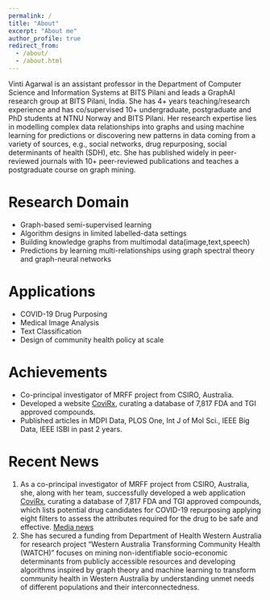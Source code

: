 ```yaml
---
permalink: /
title: "About"
excerpt: "About me"
author_profile: true
redirect_from: 
  - /about/
  - /about.html
---
```


Vinti Agarwal is an assistant professor in the Department of Computer Science and Information Systems at
BITS Pilani and leads a GraphAI research group at BITS Pilani, India. She has 4+ years teaching/research
experience and has co/supervised 10+ undergraduate, postgraduate and PhD students at NTNU Norway and
BITS Pilani. Her research expertise lies in modelling complex data relationships into graphs and using machine
learning for predictions or discovering new patterns in data coming from a variety of sources, e.g., social
networks, drug repurposing, social determinants of health (SDH), etc. She has published widely in peer-
reviewed journals with 10+ peer-reviewed publications and teaches a postgraduate course on graph mining.

Research Domain
======
- Graph-based semi-supervised learning
- Algorithm designs in limited labelled-data settings
- Building knowledge graphs from multimodal data(image,text,speech)
- Predictions by learning multi-relationships using graph spectral theory and graph-neural networks


Applications
======
- COVID-19 Drug Purposing
- Medical Image Analysis
- Text Classification
- Design of community health policy at scale

Achievements
======
- Co-principal investigator of MRFF project from CSIRO, Australia.
- Developed a website [CoviRx](www.covirx.org), curating a database of 7,817 FDA and TGI approved compounds.
- Published articles in MDPI Data, PLOS One, Int J of Mol Sci., IEEE Big Data, IEEE ISBI in past 2 years.

Recent News
======
1. As a co-principal investigator of MRFF project from CSIRO, Australia, she, along with her team,
successfully developed a web application [CoviRx](www.covirx.org), curating a database of 7,817 FDA
and TGI approved compounds, which lists potential drug candidates for COVID-19 repurposing
applying eight filters to assess the attributes required for the drug to be safe and effective.
[Media news](https://www.nature.com/articles/d44151-022-00115-4)
2. She has secured a funding from Department of Health Western Australia for research project “Western Australia Transforming Community Health (WATCH)” focuses on mining
non-identifiable socio-economic determinants from publicly accessible resources and
developing algorithms inspired by graph theory and machine learning to transform community health
in Western Australia by understanding unmet needs of different populations and their
interconnectedness. 

<!--Getting started
======
1. Register a GitHub account if you don't have one and confirm your e-mail (required!)
1. Fork [this repository](https://github.com/academicpages/academicpages.github.io) by clicking the "fork" button in the top right. 
1. Go to the repository's settings (rightmost item in the tabs that start with "Code", should be below "Unwatch"). Rename the repository "[your GitHub username].github.io", which will also be your website's URL.
1. Set site-wide configuration and create content & metadata (see below -- also see [this set of diffs](http://archive.is/3TPas) showing what files were changed to set up [an example site](https://getorg-testacct.github.io) for a user with the username "getorg-testacct")
1. Upload any files (like PDFs, .zip files, etc.) to the files/ directory. They will appear at https://[your GitHub username].github.io/files/example.pdf.  
1. Check status by going to the repository settings, in the "GitHub pages" section

Site-wide configuration
------
The main configuration file for the site is in the base directory in [_config.yml](https://github.com/academicpages/academicpages.github.io/blob/master/_config.yml), which defines the content in the sidebars and other site-wide features. You will need to replace the default variables with ones about yourself and your site's github repository. The configuration file for the top menu is in [_data/navigation.yml](https://github.com/academicpages/academicpages.github.io/blob/master/_data/navigation.yml). For example, if you don't have a portfolio or blog posts, you can remove those items from that navigation.yml file to remove them from the header. 

Create content & metadata
------
For site content, there is one markdown file for each type of content, which are stored in directories like _publications, _talks, _posts, _teaching, or _pages. For example, each talk is a markdown file in the [_talks directory](https://github.com/academicpages/academicpages.github.io/tree/master/_talks). At the top of each markdown file is structured data in YAML about the talk, which the theme will parse to do lots of cool stuff. The same structured data about a talk is used to generate the list of talks on the [Talks page](https://academicpages.github.io/talks), each [individual page](https://academicpages.github.io/talks/2012-03-01-talk-1) for specific talks, the talks section for the [CV page](https://academicpages.github.io/cv), and the [map of places you've given a talk](https://academicpages.github.io/talkmap.html) (if you run this [python file](https://github.com/academicpages/academicpages.github.io/blob/master/talkmap.py) or [Jupyter notebook](https://github.com/academicpages/academicpages.github.io/blob/master/talkmap.ipynb), which creates the HTML for the map based on the contents of the _talks directory).

**Markdown generator**

I have also created [a set of Jupyter notebooks](https://github.com/academicpages/academicpages.github.io/tree/master/markdown_generator
) that converts a CSV containing structured data about talks or presentations into individual markdown files that will be properly formatted for the academicpages template. The sample CSVs in that directory are the ones I used to create my own personal website at stuartgeiger.com. My usual workflow is that I keep a spreadsheet of my publications and talks, then run the code in these notebooks to generate the markdown files, then commit and push them to the GitHub repository.

How to edit your site's GitHub repository
------
Many people use a git client to create files on their local computer and then push them to GitHub's servers. If you are not familiar with git, you can directly edit these configuration and markdown files directly in the github.com interface. Navigate to a file (like [this one](https://github.com/academicpages/academicpages.github.io/blob/master/_talks/2012-03-01-talk-1.md) and click the pencil icon in the top right of the content preview (to the right of the "Raw | Blame | History" buttons). You can delete a file by clicking the trashcan icon to the right of the pencil icon. You can also create new files or upload files by navigating to a directory and clicking the "Create new file" or "Upload files" buttons. 

Example: editing a markdown file for a talk
![Editing a markdown file for a talk](/images/editing-talk.png)

For more info
------
More info about configuring academicpages can be found in [the guide](https://academicpages.github.io/markdown/). The [guides for the Minimal Mistakes theme](https://mmistakes.github.io/minimal-mistakes/docs/configuration/) (which this theme was forked from) might also be helpful.-->
